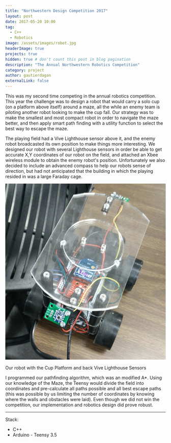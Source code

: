 ```yaml
---
title: "Northwestern Design Competition 2017"
layout: post
date: 2017-05-20 10:00
tag:
  - C++
  - Robotics
image: /assets/images/robot.jpg
headerImage: true
projects: true
hidden: true # don't count this post in blog pagination
description: "The Annual Northwestern Robotics Competition"
category: project
author: gautierdagan
externalLink: false
---
```


This was my second time competing in the annual robotics competition. This year the challenge was to design a robot that would carry a solo cup (on a platform above itself) around a maze, all the while an enemy team is piloting another robot looking to make the cup fall. Our strategy was to make the smallest and most compact robot in order to navigate the maze better, and then apply smart path finding with a utility function to select the best way to escape the maze.

The playing field had a Vive Lighthouse sensor above it, and the enemy robot broadcasted its own position to make things more interesting. We designed our robot with several Lighthouse sensors in order be able to get accurate X,Y coordinates of our robot on the field, and attached an Xbee wireless module to obtain the enemy robot's position. Unfortunately we also decided to include an advanced compass to help our robots sense of direction, but had not anticipated that the building in which the playing resided in was a large Faraday cage.

![Our Robot](/assets/images/robot.jpg)
<figcaption class="caption">Our robot with the Cup Platform and back Vive Lighthouse Sensors</figcaption>

I programmed our pathfinding algorithm, which was an modified A*. Using our knowledge of the Maze, the Teensy would divide the field into coordinates and pre-calculate all paths possible and all best escape paths (this was possible by us limiting the number of coordinates by knowing where the walls and obstacles were laid). Even though we did not win the competition, our implementation and robotics design did prove robust.


---
Stack:

- C++
- Arduino - Teensy 3.5
